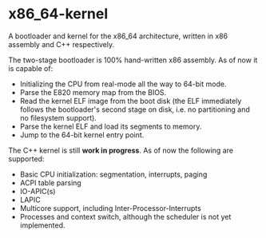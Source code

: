 # x86_64-kernel

A bootloader and kernel for the x86_64 architecture, written in x86 assembly and
C++ respectively.

The two-stage bootloader is 100% hand-written x86 assembly. As of now it is
capable of:
- Initializing the CPU from real-mode all the way to 64-bit mode.
- Parse the E820 memory map from the BIOS.
- Read the kernel ELF image from the boot disk (the ELF immediately follows the
  bootloader's second stage on disk, i.e. no partitioning and no filesystem
  support).
- Parse the kernel ELF and load its segments to memory.
- Jump to the 64-bit kernel entry point.

The C++ kernel is still **work in progress**. As of now the following are
supported:
- Basic CPU initialization: segmentation, interrupts, paging
- ACPI table parsing
- IO-APIC(s)
- LAPIC
- Multicore support, including Inter-Processor-Interrupts
- Processes and context switch, although the scheduler is not yet implemented.
